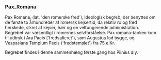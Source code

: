 ### Pax_Romana


Pax Romana, (lat. 'den romerske fred'), ideologisk begreb, der benyttes om de første to århundreder af romersk kejsertid, da relativ ro og fred herskede, sikret af kejser, hær og en velfungerende administration. Begrebet var væsentligt i romernes selvforståelse. Pax romana-tanken kom til udtryk i Ara Pacis ('fredsalteret'), som Augustus lod bygge, og Vespasians Templum Pacis ('fredstemplet') fra 75 e.Kr.

Begrebet findes i denne sammenhæng første gang hos Plinius d.y.